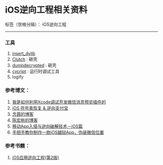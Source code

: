 # iOS逆向工程相关资料

标签（空格分隔）： iOS逆向工程

---
### 工具
1. [insert_dylib][3]
2. [Clutch][7] : 砸壳 
3. [dumpdecrypted][8] : 砸壳
4. [cycript](http://www.cycript.org) : 运行时调试工具
5. logify

### 参考博文：
1. [我是如何利用Xcode调试开发微信消息预览插件的][1]
2. [iOS 符号表恢复 & 逆向支付宝][2]
3. [念茜的博客][4]
4. [陈宏彬的博客][6]
5. [移动App入侵与逆向破解技术－iOS篇][9]
6. [手把手教你制作一款iOS越狱App，伪装微信位置][10]

### 参考书籍：
1. [iOS应用逆向工程(第2版)][5]

[1]: https://www.zybuluo.com/corbinchen/note/295790
[2]: http://mp.weixin.qq.com/s?__biz=MjM5NTIyNTUyMQ==&mid=2709545175&idx=1&sn=1c080685fabf2f24269c6e544e9213d7&scene=0#wechat_redirect
[3]: https://github.com/Tyilo/insert_dylib
[4]: http://blog.csdn.net/yiyaaixuexi
[5]: http://share.weiyun.com/8e012b3caf44f29392a1bd4e89adecd5
[6]: http://alayshchen.github.io/archives/
[7]: https://github.com/KJCracks/Clutch
[8]: https://github.com/stefanesser/dumpdecrypted
[9]: http://mp.weixin.qq.com/s?__biz=MzA3NTYzODYzMg==&mid=2653577384&idx=1&sn=b44a9c9651bf09c5bea7e0337031c53c&scene=0#wechat_redirect 
[10]: https://github.com/jackrex/FakeWeChatLoc/blob/master/README.md




